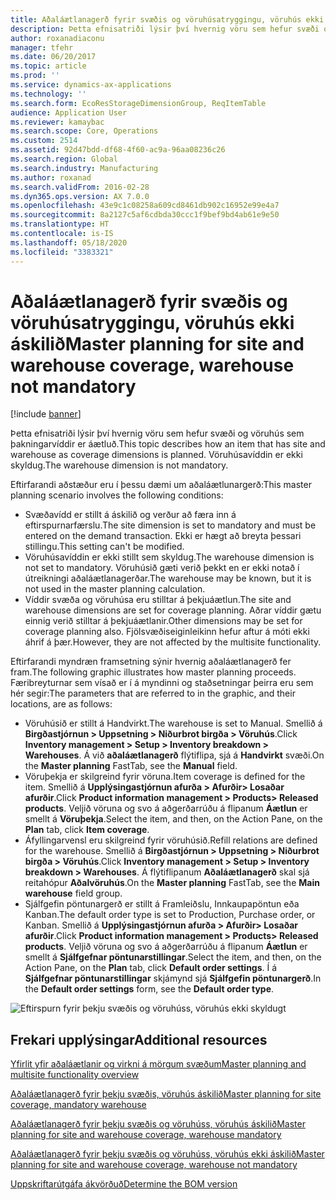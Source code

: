 ```yaml
---
title: Aðaláætlanagerð fyrir svæðis og vöruhúsatryggingu, vöruhús ekki áskilið
description: Þetta efnisatriði lýsir því hvernig vöru sem hefur svæði og vöruhús sem þakningarvíddir er áætluð. Vöruhúsavíddin er ekki skyldug.
author: roxanadiaconu
manager: tfehr
ms.date: 06/20/2017
ms.topic: article
ms.prod: ''
ms.service: dynamics-ax-applications
ms.technology: ''
ms.search.form: EcoResStorageDimensionGroup, ReqItemTable
audience: Application User
ms.reviewer: kamaybac
ms.search.scope: Core, Operations
ms.custom: 2514
ms.assetid: 92d47bdd-df68-4f60-ac9a-96aa08236c26
ms.search.region: Global
ms.search.industry: Manufacturing
ms.author: roxanad
ms.search.validFrom: 2016-02-28
ms.dyn365.ops.version: AX 7.0.0
ms.openlocfilehash: 43e9c1c08258a609cd8461db902c16952e99e4a7
ms.sourcegitcommit: 8a2127c5af6cdbda30ccc1f9bef9bd4ab61e9e50
ms.translationtype: HT
ms.contentlocale: is-IS
ms.lasthandoff: 05/18/2020
ms.locfileid: "3383321"
---
```

# <a name="master-planning-for-site-and-warehouse-coverage-warehouse-not-mandatory"></a><span data-ttu-id="4bd68-104">Aðaláætlanagerð fyrir svæðis og vöruhúsatryggingu, vöruhús ekki áskilið</span><span class="sxs-lookup"><span data-stu-id="4bd68-104">Master planning for site and warehouse coverage, warehouse not mandatory</span></span>

[!include [banner](../includes/banner.md)]

<span data-ttu-id="4bd68-105">Þetta efnisatriði lýsir því hvernig vöru sem hefur svæði og vöruhús sem þakningarvíddir er áætluð.</span><span class="sxs-lookup"><span data-stu-id="4bd68-105">This topic describes how an item that has site and warehouse as coverage dimensions is planned.</span></span> <span data-ttu-id="4bd68-106">Vöruhúsavíddin er ekki skyldug.</span><span class="sxs-lookup"><span data-stu-id="4bd68-106">The warehouse dimension is not mandatory.</span></span>

<span data-ttu-id="4bd68-107">Eftirfarandi aðstæður eru í þessu dæmi um aðaláætlunargerð:</span><span class="sxs-lookup"><span data-stu-id="4bd68-107">This master planning scenario involves the following conditions:</span></span>

-   <span data-ttu-id="4bd68-108">Svæðavídd er stillt á áskilið og verður að færa inn á eftirspurnarfærslu.</span><span class="sxs-lookup"><span data-stu-id="4bd68-108">The site dimension is set to mandatory and must be entered on the demand transaction.</span></span> <span data-ttu-id="4bd68-109">Ekki er hægt að breyta þessari stillingu.</span><span class="sxs-lookup"><span data-stu-id="4bd68-109">This setting can't be modified.</span></span>
-   <span data-ttu-id="4bd68-110">Vöruhúsavíddin er ekki stillt sem skyldug.</span><span class="sxs-lookup"><span data-stu-id="4bd68-110">The warehouse dimension is not set to mandatory.</span></span> <span data-ttu-id="4bd68-111">Vöruhúsið gæti verið þekkt en er ekki notað í útreikningi aðaláætlanagerðar.</span><span class="sxs-lookup"><span data-stu-id="4bd68-111">The warehouse may be known, but it is not used in the master planning calculation.</span></span>
-   <span data-ttu-id="4bd68-112">Víddir svæða og vöruhúsa eru stilltar á þekjuáætlun.</span><span class="sxs-lookup"><span data-stu-id="4bd68-112">The site and warehouse dimensions are set for coverage planning.</span></span> <span data-ttu-id="4bd68-113">Aðrar víddir gætu einnig verið stilltar á þekjuáætlanir.</span><span class="sxs-lookup"><span data-stu-id="4bd68-113">Other dimensions may be set for coverage planning also.</span></span> <span data-ttu-id="4bd68-114">Fjölsvæðiseiginleikinn hefur aftur á móti ekki áhrif á þær.</span><span class="sxs-lookup"><span data-stu-id="4bd68-114">However, they are not affected by the multisite functionality.</span></span>

<span data-ttu-id="4bd68-115">Eftirfarandi myndræn framsetning sýnir hvernig aðaláætlanagerð fer fram.</span><span class="sxs-lookup"><span data-stu-id="4bd68-115">The following graphic illustrates how master planning proceeds.</span></span> <span data-ttu-id="4bd68-116">Færibreyturnar sem vísað er í á myndinni og staðsetningar þeirra eru sem hér segir:</span><span class="sxs-lookup"><span data-stu-id="4bd68-116">The parameters that are referred to in the graphic, and their locations, are as follows:</span></span>
-   <span data-ttu-id="4bd68-117">Vöruhúsið er stillt á Handvirkt.</span><span class="sxs-lookup"><span data-stu-id="4bd68-117">The warehouse is set to Manual.</span></span> <span data-ttu-id="4bd68-118">Smellið á **Birgðastjórnun &gt; Uppsetning &gt; Niðurbrot birgða &gt; Vöruhús**.</span><span class="sxs-lookup"><span data-stu-id="4bd68-118">Click **Inventory management &gt; Setup &gt; Inventory breakdown &gt; Warehouses**.</span></span> <span data-ttu-id="4bd68-119">Á við **aðaláætlanagerð** flýtiflipa, sjá á **Handvirkt** svæði.</span><span class="sxs-lookup"><span data-stu-id="4bd68-119">On the **Master planning** FastTab, see the **Manual** field.</span></span>
-   <span data-ttu-id="4bd68-120">Vöruþekja er skilgreind fyrir vöruna.</span><span class="sxs-lookup"><span data-stu-id="4bd68-120">Item coverage is defined for the item.</span></span> <span data-ttu-id="4bd68-121">Smellið á **Upplýsingastjórnun afurða &gt; Afurðir&gt; Losaðar afurðir**.</span><span class="sxs-lookup"><span data-stu-id="4bd68-121">Click **Product information management &gt; Products&gt; Released products**.</span></span> <span data-ttu-id="4bd68-122">Veljið vöruna og svo á aðgerðarrúðu á flipanum **Áætlun** er smellt á **Vöruþekja**.</span><span class="sxs-lookup"><span data-stu-id="4bd68-122">Select the item, and then, on the Action Pane, on the **Plan** tab, click **Item coverage**.</span></span>
-   <span data-ttu-id="4bd68-123">Áfyllingarvensl eru skilgreind fyrir vöruhúsið.</span><span class="sxs-lookup"><span data-stu-id="4bd68-123">Refill relations are defined for the warehouse.</span></span> <span data-ttu-id="4bd68-124">Smellið á **Birgðastjórnun &gt; Uppsetning &gt; Niðurbrot birgða &gt; Vöruhús**.</span><span class="sxs-lookup"><span data-stu-id="4bd68-124">Click **Inventory management &gt; Setup &gt; Inventory breakdown &gt; Warehouses**.</span></span> <span data-ttu-id="4bd68-125">Á flýtiflipanum **Aðaláætlanagerð** skal sjá reitahópur  **Aðalvöruhús**.</span><span class="sxs-lookup"><span data-stu-id="4bd68-125">On the **Master planning** FastTab, see the **Main warehouse** field group.</span></span>
-   <span data-ttu-id="4bd68-126">Sjálfgefin pöntunargerð er stillt á Framleiðslu, Innkaupapöntun eða Kanban.</span><span class="sxs-lookup"><span data-stu-id="4bd68-126">The default order type is set to Production, Purchase order, or Kanban.</span></span> <span data-ttu-id="4bd68-127">Smellið á **Upplýsingastjórnun afurða &gt; Afurðir&gt; Losaðar afurðir**.</span><span class="sxs-lookup"><span data-stu-id="4bd68-127">Click **Product information management &gt; Products&gt; Released products**.</span></span> <span data-ttu-id="4bd68-128">Veljið vöruna og svo á aðgerðarrúðu á flipanum **Áætlun** er smellt á **Sjálfgefnar pöntunarstillingar**.</span><span class="sxs-lookup"><span data-stu-id="4bd68-128">Select the item, and then, on the Action Pane, on the **Plan** tab, click **Default order settings**.</span></span> <span data-ttu-id="4bd68-129">Í á **Sjálfgefnar pöntunarstillingar** skjámynd sjá **Sjálfgefin pöntunargerð**.</span><span class="sxs-lookup"><span data-stu-id="4bd68-129">In the **Default order settings** form, see the **Default order type**.</span></span>

![Eftirspurn fyrir þekju svæðis og vöruhúss, vöruhús ekki skyldugt](./media/multisitedemandexplosionscenarioforsiteandwarehousecoveragewarehousenotmandatory.jpg)



<a name="additional-resources"></a><span data-ttu-id="4bd68-131">Frekari upplýsingar</span><span class="sxs-lookup"><span data-stu-id="4bd68-131">Additional resources</span></span>
--------

[<span data-ttu-id="4bd68-132">Yfirlit yfir aðaláætlanir og virkni á mörgum svæðum</span><span class="sxs-lookup"><span data-stu-id="4bd68-132">Master planning and multisite functionality overview</span></span>](master-plan-multisite-functionality.md)

[<span data-ttu-id="4bd68-133">Aðaláætlanagerð fyrir þekju svæðis, vöruhús áskilið</span><span class="sxs-lookup"><span data-stu-id="4bd68-133">Master planning for site coverage, mandatory warehouse</span></span>](master-plan-site-warehouse-coverage-warehouse-mandatory.md)

[<span data-ttu-id="4bd68-134">Aðaláætlanagerð fyrir þekju svæðis og vöruhúss, vöruhús áskilið</span><span class="sxs-lookup"><span data-stu-id="4bd68-134">Master planning for site and warehouse coverage, warehouse mandatory</span></span>](master-plan-site-coverage-warehouse-mandatory.md)

[<span data-ttu-id="4bd68-135">Aðaláætlanagerð fyrir þekju svæðis og vöruhúss, vöruhús ekki áskilið</span><span class="sxs-lookup"><span data-stu-id="4bd68-135">Master planning for site and warehouse coverage, warehouse not mandatory</span></span>](master-plan-site-coverage-warehouse-not-mandatory.md)

[<span data-ttu-id="4bd68-136">Uppskriftarútgáfa ákvörðuð</span><span class="sxs-lookup"><span data-stu-id="4bd68-136">Determine the BOM version</span></span>](master-plan-bom-version-determined.md)



